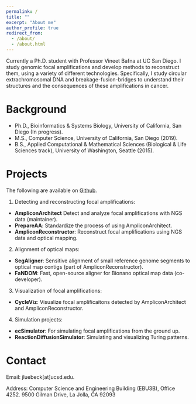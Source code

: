 ```yaml
---
permalink: /
title: ""
excerpt: "About me"
author_profile: true
redirect_from: 
  - /about/
  - /about.html
---
```


Currently a  Ph.D. student with Professor Vineet Bafna at UC San Diego. I study genomic focal amplifications and develop methods to reconstruct them, using a variety of different technologies. Specifically, I study circular extrachromosomal DNA and breakage-fusion-bridges to understand their structures and the consequences of these amplifications in cancer.

Background
======
- Ph.D., Bioinformatics & Systems Biology, University of California, San Diego (In progress).
- M.S., Computer Science, University of California, San Diego (2019).
- B.S., Applied Computational & Mathematical Sciences (Biological & Life Sciences track), University of Washington, Seattle (2015).

Projects
======
The following are available on [Github](https://github.com/jluebeck).

1. Detecting and reconstructing focal amplifications:
- **AmpliconArchitect** Detect and analyze focal amplifications with NGS data (maintainer).
- **PrepareAA**: Standardize the process of using AmpliconArchitect.
- **AmpliconReconstructor**: Reconstruct focal amplifications using NGS data and optical mapping.

2. Alignment of optical maps:
- **SegAligner**: Sensitive alignment of small reference genome segments to optical map contigs (part of AmpliconReconstructor).
- **FaNDOM**: Fast, open-source aligner for Bionano optical map data (co-developer).

3. Visualization of focal amplifications:
- **CycleViz**: Visualize focal amplificaitons detected by AmpliconArchitect and AmpliconReconstructor.

4. Simulation projects:
- **ecSimulator**: For simulating focal amplifications from the ground up.
- **ReactionDiffusionSimulator**: Simulating and visualizing Turing patterns.

Contact
======
Email: jluebeck[at]ucsd.edu.

Address: Computer Science and Engineering Building (EBU3B), Office 4252. 9500 Gilman Drive, La Jolla, CA 92093

